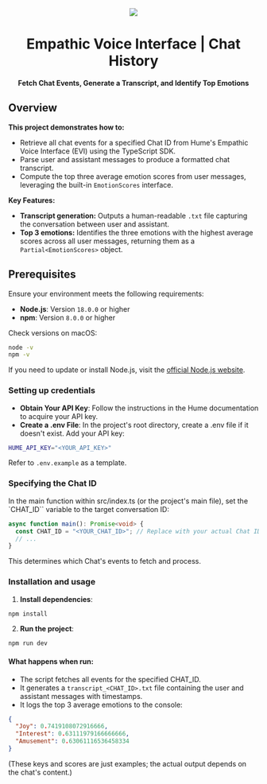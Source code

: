 <div align="center">
  <img src="https://storage.googleapis.com/hume-public-logos/hume/hume-banner.png">
  <h1>Empathic Voice Interface | Chat History</h1>
  <p>
    <strong>Fetch Chat Events, Generate a Transcript, and Identify Top Emotions</strong>
  </p>
</div>

## Overview

**This project demonstrates how to:**

- Retrieve all chat events for a specified Chat ID from Hume's Empathic Voice Interface (EVI) using the TypeScript SDK.
- Parse user and assistant messages to produce a formatted chat transcript.
- Compute the top three average emotion scores from user messages, leveraging the built-in `EmotionScores` interface.

**Key Features:**

- **Transcript generation:** Outputs a human-readable `.txt` file capturing the conversation between user and assistant.
- **Top 3 emotions:** Identifies the three emotions with the highest average scores across all user messages, returning them as a `Partial<EmotionScores>` object.

## Prerequisites

Ensure your environment meets the following requirements:

- **Node.js**: Version `18.0.0` or higher
- **npm**: Version `8.0.0` or higher

Check versions on macOS:
```sh
node -v
npm -v
```

If you need to update or install Node.js, visit the [official Node.js website](https://nodejs.org/en/).

### Setting up credentials

- **Obtain Your API Key**: Follow the instructions in the Hume documentation to acquire your API key.
- **Create a .env File**: In the project's root directory, create a .env file if it doesn't exist. Add your API key:

```sh
HUME_API_KEY="<YOUR_API_KEY>"
```

Refer to `.env.example` as a template.

### Specifying the Chat ID

In the main function within src/index.ts (or the project's main file), set the `CHAT_ID`` variable to the target conversation ID:

```typescript
async function main(): Promise<void> {
  const CHAT_ID = "<YOUR_CHAT_ID>"; // Replace with your actual Chat ID
  // ...
}
```

This determines which Chat's events to fetch and process.

### Installation and usage

1. **Install dependencies**:
```sh
npm install
```
2. **Run the project**:
```sh
npm run dev
```

#### What happens when run:

- The script fetches all events for the specified CHAT_ID.
- It generates a `transcript_<CHAT_ID>.txt` file containing the user and assistant messages with timestamps.
- It logs the top 3 average emotions to the console:

```json
{
  "Joy": 0.7419108072916666,
  "Interest": 0.63111979166666666,
  "Amusement": 0.63061116536458334
}
```
(These keys and scores are just examples; the actual output depends on the chat's content.)